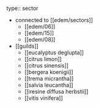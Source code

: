 type:: sector

- connected to [[edem/sectors]]
	- [[edem/06]]
	- [[edem/15]]
	- [[edem/08]]
- [[guilds]]
	- [[eucalyptus deglupta]]
	- [[citrus limon]]
	- [[citrus sinensis]]
	- [[bergera koenigii]]
	- [[trema micrantha]]
	- [[salvia leucantha]]
	- [[iresine diffusa herbstii]]
	- [[vitis vinifera]]